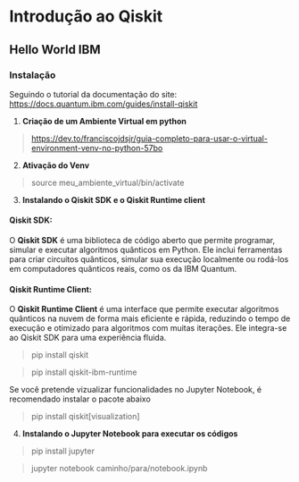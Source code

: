 # Introdução ao Qiskit
## Hello World IBM
### Instalação
Seguindo o tutorial da documentação do site: https://docs.quantum.ibm.com/guides/install-qiskit

1. **Criação de um Ambiente Virtual em python**
> https://dev.to/franciscojdsjr/guia-completo-para-usar-o-virtual-environment-venv-no-python-57bo

2. **Ativação do Venv**
> source meu_ambiente_virtual/bin/activate

3. **Instalando o Qiskit SDK e o Qiskit Runtime client**
#### **Qiskit SDK**:
O **Qiskit SDK** é uma biblioteca de código aberto que permite programar, simular e executar algoritmos quânticos em Python. Ele inclui ferramentas para criar circuitos quânticos, simular sua execução localmente ou rodá-los em computadores quânticos reais, como os da IBM Quantum.

#### **Qiskit Runtime Client**:
O **Qiskit Runtime Client** é uma interface que permite executar algoritmos quânticos na nuvem de forma mais eficiente e rápida, reduzindo o tempo de execução e otimizado para algoritmos com muitas iterações. Ele integra-se ao Qiskit SDK para uma experiência fluida.

> pip install qiskit

> pip install qiskit-ibm-runtime

Se você pretende vizualizar funcionalidades no Jupyter Notebook, é recomendado instalar o pacote abaixo

> pip install qiskit[visualization]

4. **Instalando o Jupyter Notebook para executar os códigos**

> pip install jupyter

> jupyter notebook caminho/para/notebook.ipynb


